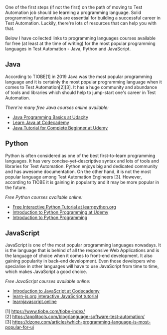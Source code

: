One of the first steps (if not the first) on the path of moving to Test Automation job should be learning a programming language. Solid programming fundamentals are essential for building a successful career in Test Automation. Luckily, there're lots of resources that can help you with that.

Below I have collected links to programming languages courses available for free (at least at the time of writing) for the most popular programming languages in Test Automation - Java, Python and JavaScript.

## Java
According to TIOBE[1] in 2019 Java was the most popular programming language and it is certainly the most popular programming language when it comes to Test Automation[2][3]. It has a huge community and abundance of tools and libraries which should help to jump-start one's career in Test Automation.

*There're many free Java courses online available:*
  - [Java Programming Basics at Udacity](https://www.udacity.com/course/java-programming-basics--ud282)
  - [Learn Java at Codecademy](https://www.codecademy.com/learn/learn-java)
  - [Java Tutorial for Complete Beginner at Udemy](https://www.udemy.com/course/java-tutorial/)

## Python
Python is often considered as one of the best first-to-learn programming languages. It has very concise-yet-descriptive syntax and lots of tools and libraries for Test Automation. Python enjoys big and dedicated community and has awesome documentation. On the other hand, it is not the most popular language among Test Automation Engineers [3]. However, according to TIOBE it is gaining in popularity and it may be more popular in the future.

*Free Python courses available online:*
  - [Free Interactive Python Tutorial at learnpython.org](https://www.learnpython.org/)
  - [Introduction to Python Programming at Udemy](https://www.udemy.com/course/pythonforbeginnersintro/)
  - [Introduction to Python Programming](https://www.udacity.com/course/introduction-to-python--ud1110)

## JavaScript
JavaScript is one of the most popular programming languages nowadays. It is the language that is behind of all the responsive Web Applications and is the language of choice when it comes to front-end development. It also gaining popularity in back-end development. Even those developers who specialise in other languages will have to use JavaScript from time to time, which makes JavaScript a good choice.

*Free JavaScript courses available online:*
  - [Introduction to JavaScript at Codecademy](https://www.codecademy.com/learn/introduction-to-javascript)
  - [learn-js.org interactive JavaScript tutorial](https://www.learn-js.org/)
  - [learnjavascript.online](https://learnjavascript.online/app.html)


[1] https://www.tiobe.com/tiobe-index/  
[2] https://applitools.com/blog/language-software-test-automation/  
[3] https://dzone.com/articles/which-programming-language-is-most-popular-for-ui